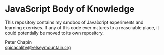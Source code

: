 # JavaScript Body of Knowledge

This repository contains my sandbox of JavaScript experiments and learning exercises. If any of
this code ever matures to a reasonable place, it could potentially be moved to its own
repository.

Peter Chapin  
spicacality@kelseymountain.org  
